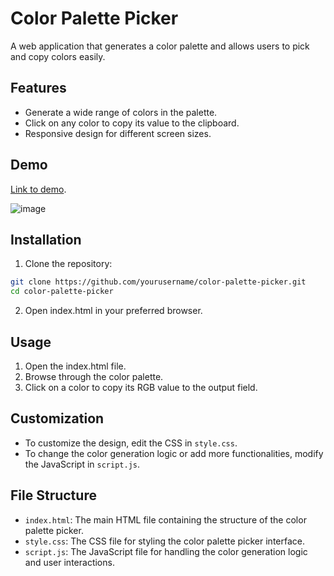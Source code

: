 # Color Palette Picker
A web application that generates a color palette and allows users to pick and copy colors easily.

## Features
- Generate a wide range of colors in the palette.
- Click on any color to copy its value to the clipboard.
- Responsive design for different screen sizes.

## Demo
[Link to demo](https://codepen.io/Ashwini-Sonawane/pen/dyBWwBK).
<br>

![image](https://github.com/user-attachments/assets/30ceec85-daa3-4ab2-a774-766bd08cdcb9)

## Installation
1. Clone the repository:
```bash
git clone https://github.com/yourusername/color-palette-picker.git
cd color-palette-picker
```
2. Open index.html in your preferred browser.

## Usage
1. Open the index.html file.
2. Browse through the color palette.
3. Click on a color to copy its RGB value to the output field.
## Customization
- To customize the design, edit the CSS in `style.css`.
- To change the color generation logic or add more functionalities, modify the JavaScript in `script.js`.
## File Structure
- `index.html`: The main HTML file containing the structure of the color palette picker.
- `style.css`: The CSS file for styling the color palette picker interface.
- `script.js`: The JavaScript file for handling the color generation logic and user interactions.
